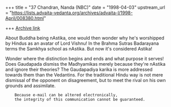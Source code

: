 +++
title = "37 Chandran, Nanda (NBC)"
date = "1998-04-03"
upstream_url = "https://lists.advaita-vedanta.org/archives/advaita-l/1998-April/008380.html"

+++
[Archive link](https://lists.advaita-vedanta.org/archives/advaita-l/1998-April/008380.html)

About Buddha being nAstika, one would then wonder why he's worshipped by
Hindus as an avatar of Lord Vishnu! In the Brahma Sutras Badarayana
terms the Samkhya school as nAstika. But now it's considered Astika!

Wonder where the distinction begins and ends and what purpose it serves!
Does Gaudapada dismiss the Madhyamikas merely because they're nAstika
and ignore their theories? The Gaudapadiya karika is more addressed
towards them than the Vedantins. For the traditional Hindu way is not
mere dismissal of the opponent on disagreement, but to meet the rival on
his own grounds and assimilate.

        Because e-mail can be altered electronically,
        the integrity of this communication cannot be guaranteed.


